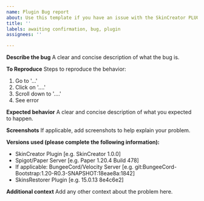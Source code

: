 ```yaml
---
name: Plugin Bug report
about: Use this template if you have an issue with the SkinCreator PLUGIN
title: ''
labels: awaiting confirmation, bug, plugin
assignees: ''

---
```


**Describe the bug**
A clear and concise description of what the bug is.

**To Reproduce**
Steps to reproduce the behavior:
1. Go to '...'
2. Click on '....'
3. Scroll down to '....'
4. See error

**Expected behavior**
A clear and concise description of what you expected to happen.

**Screenshots**
If applicable, add screenshots to help explain your problem.

**Versions used (please complete the following information):**
 - SkinCreator Plugin [e.g. SkinCreator 1.0.0]
 - Spigot/Paper Server [e.g. Paper 1.20.4 Build 478]
 - If applicable: BungeeCord/Velocity Server [e.g. git:BungeeCord-Bootstrap:1.20-R0.3-SNAPSHOT:18eae8a:1842]
 - SkinsRestorer Plugin [e.g. 15.0.13 8e4c6e2]

**Additional context**
Add any other context about the problem here.
